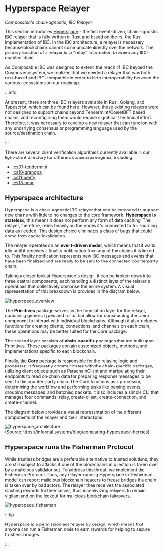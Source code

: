 # Hyperspace Relayer

_Composable's chain-agnostic, IBC Relayer_
  
This section introduces [Hyperspace] - the first event-driven, chain-agnostic IBC relayer that is fully written in Rust and based on ibc-rs, the Rust implementation of IBC. In the IBC architecture, a relayer is necessary because blockchains cannot communicate directly over the network. The primary function of a relayer is to "relay" information between any IBC-enabled chain. 

[Hyperspace]: https://github.com/ComposableFi/centauri/blob/master/hyperspace/README.md

As Composable IBC was designed to extend the reach of IBC beyond the Cosmos ecosystem, we realized that we needed a relayer that was both rust-based and IBC-compatible in order to birth interoperability between the various ecosystems on our roadmap. 

:::info

At present, there are three IBC relayers available in Rust, Golang, and Typescript, which can be found [here](https://ibcprotocol.org/relayers/). However, these existing relayers were not designed to support chains beyond Tendermint/CometBFT based chains, and reconfiguring them would require significant technical effort. Therefore, it was necessary to develop a new relayer that can function with any underlying consensus or programming language used by the source/destination chain.

:::

There are several client verification algorithms currently available in our light-client directory for different consensus engines, including:

- [Ics07-tendermint](https://github.com/ComposableFi/centauri/tree/master/light-clients/ics07-tendermint)
- [Ics10-grandpa](https://github.com/ComposableFi/centauri/tree/master/light-clients/ics10-grandpa)
- [Ics11-beefy](https://github.com/ComposableFi/centauri/tree/master/light-clients/ics11-beefy)
- [Ics13-near](https://github.com/ComposableFi/centauri/tree/master/light-clients/ics13-near)

## Hyperspace architecture 

Hyperspace is a chain-agnostic IBC relayer that can be extended to support new chains with little to no changes to the core framework. **Hyperspace is stateless**, this means it does not perform any form of data caching. The relayer, therefore, relies heavily on the nodes it's connected to for sourcing data as needed. This design choice eliminates a class of bugs that could come from cache invalidation.

The relayer operates on an **event-driven model**, which means that it waits idly until it receives a finality notification from any of the chains it is linked to. This finality notification represents new IBC messages and events that have been finalized and are ready to be sent to the connected counterparty chain.

Taking a closer look at Hyperspace's design, it can be broken down into three central components, each handling a distinct layer of the relayer's operations that collectively comprise the entire system. A visual representation of this breakdown is provided in the diagram below.

![hyperspace_overview](../images-centauri/hyperspace-overview.png)

The **Primitives** package serves as the foundation layer for the relayer, containing generic types and traits that allow for constructing the client component to interact with individual blockchains. Although it also includes functions for creating clients, connections, and channels on each chain, these operations may be better suited for the Core package.

The second layer consists of **chain-specific** packages that are built upon Primitives. These packages contain customized objects, methods, and implementations specific to each blockchain.

Finally, the **Core** package is responsible for the relaying logic and processes. It frequently communicates with the chain-specific packages, utilizing client objects such as ParachainClient and manipulating their endpoints to read on-chain data for preparing response messages to be sent to the counter-party chain. The Core functions as a processor, determining the workflow and performing tasks like parsing events, grouping messages, and batching packets. It also includes a simple CLI that manages four commands: relay, create-client, create-connection, and create-channel.

The diagram below provides a visual representation of the different components of the relayer and their interactions.

![hyperspace_architecture](../images-centauri/hyperspace-arch.png)
(Source:https://informal.systems/blog/comparing-hyperspace-hermes)

## Hyperspace runs the Fisherman Protocol

While trustless bridges are a preferable alternative to trusted solutions, they are still subject to attacks if one of the blockchains in question is taken over by a malicious validator set. To address this threat, we implement the Fisherman Protocol. Thus, any relayer running Hyperspace in ‘Fisherman mode’ can report malicious blockchain headers to freeze bridges if a chain is taken over by bad actors. The relayer then receives the associated slashing rewards for themselves, thus incentivizing relayers to remain vigilant and on the lookout for malicious blockchain takeovers.

![hyperspace_fisherman](../images-centauri/hyperspace-fisherman.png)

:::tip

Hyperspace is a permissionless relayer by design, which means that anyone can run a Fisherman node to earn rewards for helping to secure trustless bridges.

:::
